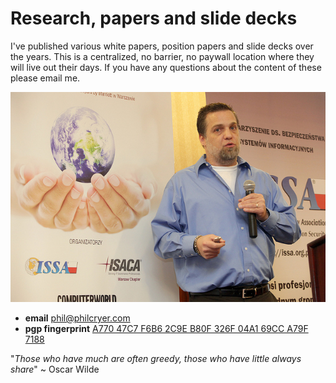 # Research, papers and slide decks

I've published various white papers, position papers and slide decks over the years. This is a centralized, no barrier, no paywall location where they will live out their days. If you have any questions about the content of these please email me.

![Semafor-ISSA Poland Chapter - Warsaw, Poland - 2012](2012-semaforpoland-philcryer-isyourdatasecureprivacyandtrustinthesocialweb.jpg)

* **email** <a href="mailto:phil@philcryer.com?subject=philcryer%2Fresearch%20query">phil@philcryer.com</a>
* **pgp fingerprint** <a href="http://philcryer.com/pgp_key.asc">A770 47C7 F6B6 2C9E B80F 326F 04A1 69CC A79F 7188</a>

"*Those who have much are often greedy, those who have little always share*" ~ Oscar Wilde

